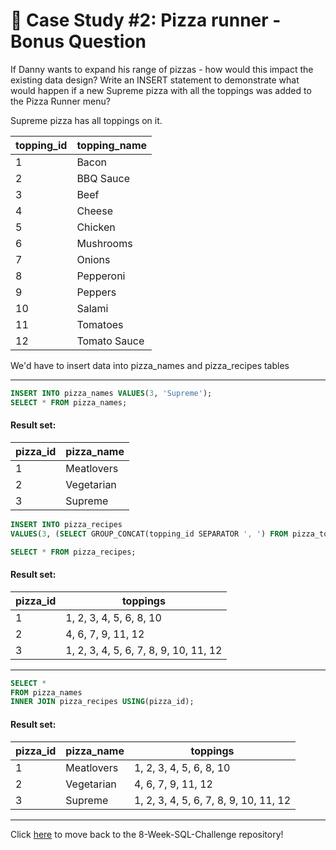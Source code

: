 # :pizza: Case Study #2: Pizza runner - Bonus Question

If Danny wants to expand his range of pizzas - how would this impact the existing data design? Write an INSERT statement to demonstrate what would happen if a new Supreme pizza with all the toppings was added to the Pizza Runner menu?

Supreme pizza has all toppings on it.

| topping_id | topping_name |
|------------|--------------|
| 1          | Bacon        |
| 2          | BBQ Sauce    |
| 3          | Beef         |
| 4          | Cheese       |
| 5          | Chicken      |
| 6          | Mushrooms    |
| 7          | Onions       |
| 8          | Pepperoni    |
| 9          | Peppers      |
| 10         | Salami       |
| 11         | Tomatoes     |
| 12         | Tomato Sauce |

We'd have to insert data into pizza_names and pizza_recipes tables

***

```sql
INSERT INTO pizza_names VALUES(3, 'Supreme');
SELECT * FROM pizza_names;
``` 

#### Result set:
| pizza_id | pizza_name |
|----------|------------|
| 1        | Meatlovers |
| 2        | Vegetarian |
| 3        | Supreme    |

```sql
INSERT INTO pizza_recipes
VALUES(3, (SELECT GROUP_CONCAT(topping_id SEPARATOR ', ') FROM pizza_toppings));
``` 

```sql
SELECT * FROM pizza_recipes;
``` 

#### Result set:
| pizza_id | toppings                              |
|----------|---------------------------------------|
| 1        | 1, 2, 3, 4, 5, 6, 8, 10               |
| 2        | 4, 6, 7, 9, 11, 12                    |
| 3        | 1, 2, 3, 4, 5, 6, 7, 8, 9, 10, 11, 12 |

*** 

```sql
SELECT *
FROM pizza_names
INNER JOIN pizza_recipes USING(pizza_id);
``` 

#### Result set:
| pizza_id | pizza_name | toppings                              |
|----------|------------|---------------------------------------|
| 1        | Meatlovers | 1, 2, 3, 4, 5, 6, 8, 10               |
| 2        | Vegetarian | 4, 6, 7, 9, 11, 12                    |
| 3        | Supreme    | 1, 2, 3, 4, 5, 6, 7, 8, 9, 10, 11, 12 |

***

Click [here](https://github.com/Akama-EO/sql-portfolio-projects) to move back to the 8-Week-SQL-Challenge repository!